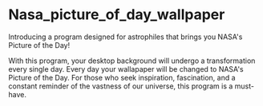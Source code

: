 # Nasa_picture_of_day_wallpaper
Introducing a program designed for astrophiles that brings you NASA's Picture of the Day!

With this program, your desktop background will undergo a  transformation every single day. Every day your wallapaper will be changed to NASA's Picture of the Day. For those who seek inspiration, fascination, and a constant reminder of the vastness of our universe, this program is a must-have.

